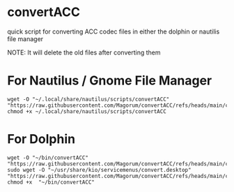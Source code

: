 # convertACC
quick script for converting ACC codec files in either the dolphin or nautilis file manager

NOTE: It will delete the old files after converting them


# For Nautilus / Gnome File Manager
```
wget -O "~/.local/share/nautilus/scripts/convertACC" "https://raw.githubusercontent.com/Magorum/convertACC/refs/heads/main/convertACC"
chmod +x ~/.local/share/nautilus/scripts/convertACC
```
# For Dolphin
```
wget -O "~/bin/convertACC" "https://raw.githubusercontent.com/Magorum/convertACC/refs/heads/main/convertACC"
sudo wget -O "~/usr/share/kio/servicemenus/convert.desktop" "https://raw.githubusercontent.com/Magorum/convertACC/refs/heads/main/convert.desktop"
chmod +x  "~/bin/convertACC"
```
